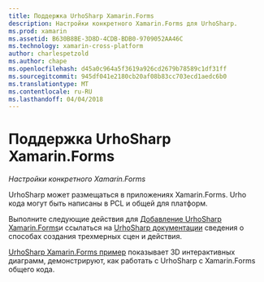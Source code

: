 ```yaml
---
title: Поддержка UrhoSharp Xamarin.Forms
description: Настройки конкретного Xamarin.Forms для UrhoSharp.
ms.prod: xamarin
ms.assetid: B630B8BE-3D8D-4CDB-BDB0-9709052AA46C
ms.technology: xamarin-cross-platform
author: charlespetzold
ms.author: chape
ms.openlocfilehash: d45a0c964a5f3619a926cd2679b78589c1df31ff
ms.sourcegitcommit: 945df041e2180cb20af08b83cc703ecd1aedc6b0
ms.translationtype: MT
ms.contentlocale: ru-RU
ms.lasthandoff: 04/04/2018
---
```

# <a name="urhosharp-xamarinforms-support"></a>Поддержка UrhoSharp Xamarin.Forms

_Настройки конкретного Xamarin.Forms_

UrhoSharp может размещаться в приложениях Xamarin.Forms. Urho кода могут быть написаны в PCL и общей для платформ.

Выполните следующие действия для [Добавление UrhoSharp Xamarin.Forms](~/xamarin-forms/user-interface/graphics/urhosharp.md)и ссылаться на [UrhoSharp документации](~/graphics-games/urhosharp/using.md) сведения о способах создания трехмерных сцен и действия.

[UrhoSharp Xamarin.Forms пример](https://github.com/xamarin/urho-samples/tree/master/FormsSample) показывает 3D интерактивных диаграмм, демонстрируют, как работать с UrhoSharp с Xamarin.Forms общего кода.

